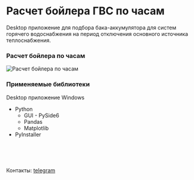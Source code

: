 # Расчет бойлера ГВС по часам

Desktop приложение для подбора бака-аккумулятора для систем горячего
водоснабжения на период отключения основного источника теплоснабжения. 


### Расчет бойлера по часам

<image
  src="static\readme_images\boiler_hours_interface.png" 
  alt="Расчет бойлера по часам"
  caption="Расчет бойлера по часам">
  


### Применяемые библиотеки

Desktop приложение Windows

- Python 
    - GUI - PySide6 
    - Pandas
    - Matplotlib
- PyInstaller


<br>
<br>
<br>
<p> Контакты:  <a href="https://t.me/flairmix"> telegram </a> </p>
